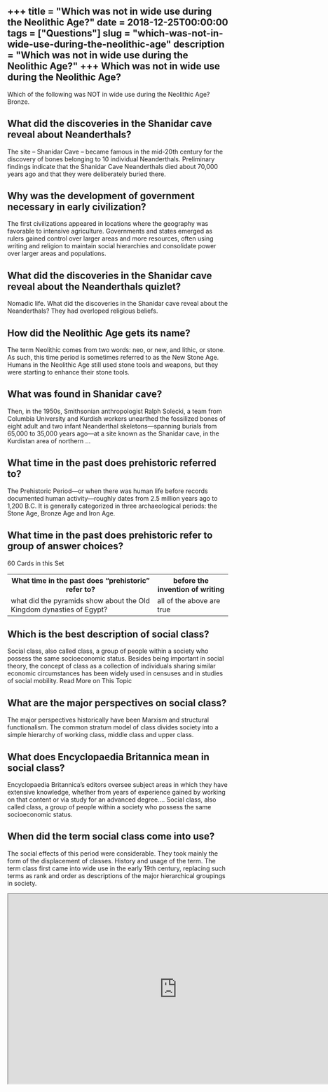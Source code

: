 +++
title = "Which was not in wide use during the Neolithic Age?"
date = 2018-12-25T00:00:00
tags = ["Questions"]
slug = "which-was-not-in-wide-use-during-the-neolithic-age"
description = "Which was not in wide use during the Neolithic Age?"
+++
Which was not in wide use during the Neolithic Age?
---------------------------------------------------

Which of the following was NOT in wide use during the Neolithic Age? Bronze.

What did the discoveries in the Shanidar cave reveal about Neanderthals?
------------------------------------------------------------------------

The site – Shanidar Cave – became famous in the mid-20th century for the discovery of bones belonging to 10 individual Neanderthals. Preliminary findings indicate that the Shanidar Cave Neanderthals died about 70,000 years ago and that they were deliberately buried there.

Why was the development of government necessary in early civilization?
----------------------------------------------------------------------

The first civilizations appeared in locations where the geography was favorable to intensive agriculture. Governments and states emerged as rulers gained control over larger areas and more resources, often using writing and religion to maintain social hierarchies and consolidate power over larger areas and populations.

What did the discoveries in the Shanidar cave reveal about the Neanderthals quizlet?
------------------------------------------------------------------------------------

Nomadic life. What did the discoveries in the Shanidar cave reveal about the Neanderthals? They had overloped religious beliefs.

How did the Neolithic Age gets its name?
----------------------------------------

The term Neolithic comes from two words: neo, or new, and lithic, or stone. As such, this time period is sometimes referred to as the New Stone Age. Humans in the Neolithic Age still used stone tools and weapons, but they were starting to enhance their stone tools.

What was found in Shanidar cave?
--------------------------------

Then, in the 1950s, Smithsonian anthropologist Ralph Solecki, a team from Columbia University and Kurdish workers unearthed the fossilized bones of eight adult and two infant Neanderthal skeletons—spanning burials from 65,000 to 35,000 years ago—at a site known as the Shanidar cave, in the Kurdistan area of northern …

What time in the past does prehistoric referred to?
---------------------------------------------------

The Prehistoric Period—or when there was human life before records documented human activity—roughly dates from 2.5 million years ago to 1,200 B.C. It is generally categorized in three archaeological periods: the Stone Age, Bronze Age and Iron Age.

What time in the past does prehistoric refer to group of answer choices?
------------------------------------------------------------------------

60 Cards in this Set

<table><tr><th>What time in the past does “prehistoric” refer to?</th><th>before the invention of writing</th></tr><tr><td>what did the pyramids show about the Old Kingdom dynasties of Egypt?</td><td>all of the above are true</td></tr></table>

Which is the best description of social class?
----------------------------------------------

 Social class, also called class, a group of people within a society who possess the same socioeconomic status. Besides being important in social theory, the concept of class as a collection of individuals sharing similar economic circumstances has been widely used in censuses and in studies of social mobility. Read More on This Topic

What are the major perspectives on social class?
------------------------------------------------

The major perspectives historically have been Marxism and structural functionalism. The common stratum model of class divides society into a simple hierarchy of working class, middle class and upper class.

What does Encyclopaedia Britannica mean in social class?
--------------------------------------------------------

Encyclopaedia Britannica’s editors oversee subject areas in which they have extensive knowledge, whether from years of experience gained by working on that content or via study for an advanced degree…. Social class, also called class, a group of people within a society who possess the same socioeconomic status.

When did the term social class come into use?
---------------------------------------------

The social effects of this period were considerable. They took mainly the form of the displacement of classes. History and usage of the term. The term class first came into wide use in the early 19th century, replacing such terms as rank and order as descriptions of the major hierarchical groupings in society.

<iframe allow="accelerometer; autoplay; clipboard-write; encrypted-media; gyroscope; picture-in-picture" allowfullscreen="" class="__youtube_prefs__  epyt-is-override  no-lazyload" data-no-lazy="1" data-origheight="433" data-origwidth="770" data-skipgform_ajax_framebjll="" height="433" id="_ytid_37402" loading="lazy" src="https://www.youtube.com/embed/rJQgvbava2g?enablejsapi=1&autoplay=0&cc_load_policy=0&cc_lang_pref=&iv_load_policy=1&loop=0&modestbranding=0&rel=1&fs=1&playsinline=0&autohide=2&theme=dark&color=red&controls=1&" title="YouTube player" width="770"></iframe>